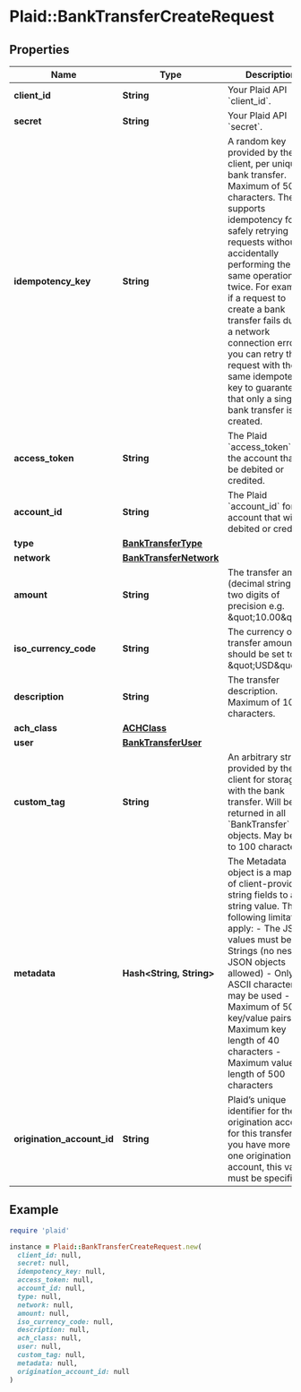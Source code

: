 # Plaid::BankTransferCreateRequest

## Properties

| Name | Type | Description | Notes |
| ---- | ---- | ----------- | ----- |
| **client_id** | **String** | Your Plaid API &#x60;client_id&#x60;. | [optional] |
| **secret** | **String** | Your Plaid API &#x60;secret&#x60;. | [optional] |
| **idempotency_key** | **String** | A random key provided by the client, per unique bank transfer. Maximum of 50 characters.  The API supports idempotency for safely retrying requests without accidentally performing the same operation twice. For example, if a request to create a bank transfer fails due to a network connection error, you can retry the request with the same idempotency key to guarantee that only a single bank transfer is created. |  |
| **access_token** | **String** | The Plaid &#x60;access_token&#x60; for the account that will be debited or credited. |  |
| **account_id** | **String** | The Plaid &#x60;account_id&#x60; for the account that will be debited or credited. |  |
| **type** | [**BankTransferType**](BankTransferType.md) |  |  |
| **network** | [**BankTransferNetwork**](BankTransferNetwork.md) |  |  |
| **amount** | **String** | The transfer amount (decimal string with two digits of precision e.g. \&quot;10.00\&quot;). |  |
| **iso_currency_code** | **String** | The currency of the transfer amount – should be set to \&quot;USD\&quot;. |  |
| **description** | **String** | The transfer description. Maximum of 10 characters. |  |
| **ach_class** | [**ACHClass**](ACHClass.md) |  | [optional] |
| **user** | [**BankTransferUser**](BankTransferUser.md) |  |  |
| **custom_tag** | **String** | An arbitrary string provided by the client for storage with the bank transfer. Will be returned in all &#x60;BankTransfer&#x60; objects. May be up to 100 characters. | [optional] |
| **metadata** | **Hash&lt;String, String&gt;** | The Metadata object is a mapping of client-provided string fields to any string value. The following limitations apply: - The JSON values must be Strings (no nested JSON objects allowed) - Only ASCII characters may be used - Maximum of 50 key/value pairs - Maximum key length of 40 characters - Maximum value length of 500 characters  | [optional] |
| **origination_account_id** | **String** | Plaid’s unique identifier for the origination account for this transfer. If you have more than one origination account, this value must be specified. | [optional] |

## Example

```ruby
require 'plaid'

instance = Plaid::BankTransferCreateRequest.new(
  client_id: null,
  secret: null,
  idempotency_key: null,
  access_token: null,
  account_id: null,
  type: null,
  network: null,
  amount: null,
  iso_currency_code: null,
  description: null,
  ach_class: null,
  user: null,
  custom_tag: null,
  metadata: null,
  origination_account_id: null
)
```

